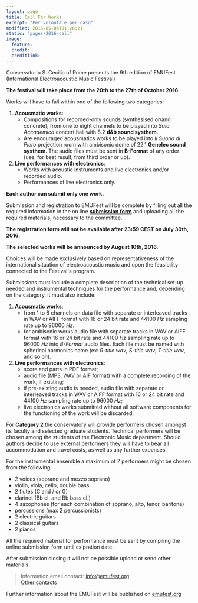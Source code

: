 ```yaml
---
layout: page
title: Call For Works
excerpt: "Per volontà e per caso"
modified: 2016-05-05T01:26:21
static: "pages/2016-call"
image:
  feature:
  credit:
  creditlink:
---
```


Conservatorio S. Cecilia of Rome presents the 9th edition of EMUFest   
(International Electroacoustic Music Festival)

**The festival will take place from the 20th to the 27th of October 2016.**

Works will have to fall within one of the following two categories:

 1. **Acousmatic works**:
    - Compositions for recorded-only sounds (synthesised or/and concrete), from one to eight channels to be played into *Sala Accademica* concert hall with 8.2 **d&b sound systhem**.    
    - Are encouraged acousmatics works to be played into *Il Suono di Piero* projection room with ambisonic dome of 22.1 **Genelec sound systhem**. The audio files must be sent in **B-Format** of any order (use, for best result, from third order or up).
 2. **Live performances with electronics**:   
    - Works with acoustic instruments and live electronics and/or recorded audio.
    - Performances of live electronics only.

**Each author can submit only one work.**

Submission and registration to EMUFest will be complete by filling out all the required information in the on line **[submission form](http://emufest.org/semuform)** and uploading all the required materials, necessary to the committee.

**The registration form will not be available after 23:59 CEST on July 30th, 2016.**

**The selected works will be announced by August 10th, 2016.**

Choices will be made exclusively based on representativeness of the international situation of electroacoustic music and upon the feasibility connected to the Festival's program.

Submissions must include a complete description of the technical set-up needed and instrumental techniques for the performance and, depending on the category, it must also include:

 1. **Acousmatic works**:
    - from 1 to 8 channels on data file with separate or interleaved tracks in WAV or AIFF format with 16 or 24 bit rate and 44100 *Hz* sampling rate up to 96000 *Hz*.
    - for ambisonic works audio file with separate tracks in WAV or AIFF format with 16 or 24 bit rate and 44100 *Hz* sampling rate up to 96000 *Hz* into *B-Format* audio files. Each file must be named with spherical harmonics name (ex: *R-title.wav*, *S-title.wav*, *T-title.wav*, and so on).
 2. **Live performances with electronics**:
    - score and parts in PDF format;
    - audio file (MP3, WAV or AIF format) with a complete recording of the work, if existing;
    - if pre-existing audio is needed, audio file with separate or interleaved tracks in WAV or AIFF format with 16 or 24 bit rate and 44100 *Hz* sampling rate up to 96000 *Hz*;
    - live electronics works submitted without all software components for the functioning of the work will be discarded.

For **Category 2** the conservatory will provide performers chosen amongst its faculty and selected graduate students. Technical performers will be chosen among the students of the Electronic Music department. Should authors decide to use external performers they will have to bear all accommodation and travel costs, as well as any further expenses.

For the instrumental ensemble a maximum of 7 performers might be chosen from the following:

  - 2 voices (soprano and mezzo soprano)
  - violin, viola, cello, double bass
  - 2 flutes (C and / or G)
  - clarinet (Bb cl. and Bb bass cl.)
  - 4 saxophones (for each combination of soprano, alto, tenor, baritone)
  - percussions (max 2 percussionists)
  - 2 electric guitars
  - 2 classical guitars
  - 2 pianos

All the required material for performance must be sent by compiling the online submission form until exipration date.

After submission closing it will not be possible upload or send other materials.

<!-- <div markdown="0">
  <a href="http://emufest.org/semuform" class="mybtn">SUBMISSION FORM</a>
</div> -->

> Information email contact: [info@emufest.org](info@emufest.org)   
> [Other contacts](http://www.emufest.org/about/#contacts)

Further information about the EMUFest will be published on [emufest.org](http://www.emufest.org)
